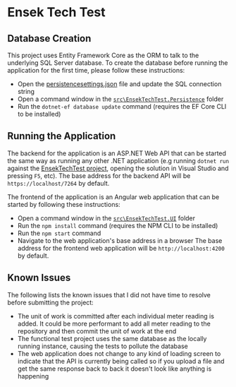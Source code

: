 
# Ensek Tech Test

## Database Creation

This project uses Entity Framework Core as the ORM to talk to the underlying SQL Server database. To create the database before running the application for the first time, please follow these instructions:

* Open the [persistencesettings.json](src/EnsekTechTest.Persistence/persistencesettings.json) file and update the SQL connection string
* Open a command window in the [`src\EnsekTechTest.Persistence`](src\EnsekTechTest.Persistence) folder
* Run the `dotnet-ef database update` command (requires the EF Core CLI to be installed)

## Running the Application
The backend for the application is an ASP.NET Web API that can be started the same way as running any other .NET application (e.g running `dotnet run` against the [EnsekTechTest project](src/EnsekTechTest), opening the solution in Visual Studio and pressing `F5`, etc). The base address for the backend API will be `https://localhost/7264` by default.

The frontend of the application is an Angular web application that can be started by following these instructions:

* Open a command window in the [`src\EnsekTechTest.UI`](src\EnsekTechTest.UI) folder
* Run the `npm install` command (requires the NPM CLI to be installed)
* Run the `npm start` command
* Navigate to the web application's base address in a browser
The base address for the frontend web application will be `http://localhost:4200` by default.

## Known Issues

The following lists the known issues that I did not have time to resolve before submitting the project:

* The unit of work is committed after each individual meter reading is added. It could be more performant to add all meter reading to the repository and then commit the unit of work at the end
* The functional test project uses the same database as the locally running instance, causing the tests to pollute the database
* The web application does not change to any kind of loading screen to indicate that the API is currently being called so if you upload a file and get the same response back to back it doesn't look like anything is happening